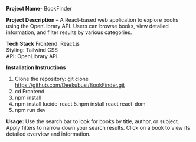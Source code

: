 **Project Name**- BookFinder

**Project Description** – A React-based web application to explore books using the OpenLibrary API. Users can browse books, view detailed information, and filter results by various categories.

**Tech Stack**
Frontend: React.js  
Styling: Tailwind CSS  
API: OpenLibrary API 

**Installation Instructions**
1. Clone the repository: git clone https://github.com/Deekubusi/BookFinder.git
2. cd Frontend
3. npm install
4. npm install lucide-react
5.npm install react react-dom
6. npm run dev

**Usage:**
Use the search bar to look for books by title, author, or subject.
Apply filters to narrow down your search results.
Click on a book to view its detailed overview and information.
